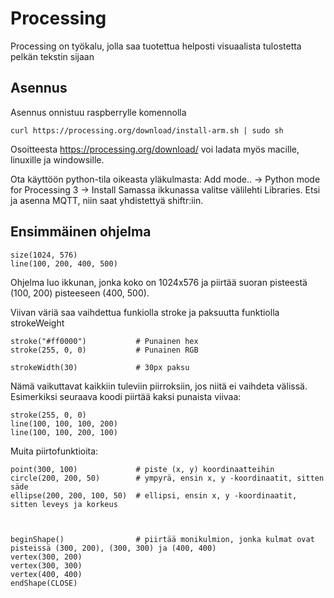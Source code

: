 # Processing
Processing on työkalu, jolla saa tuotettua helposti visuaalista tulostetta pelkän tekstin sijaan
## Asennus
Asennus onnistuu raspberrylle komennolla
```
curl https://processing.org/download/install-arm.sh | sudo sh
```
Osoitteesta https://processing.org/download/ voi ladata myös macille, linuxille ja windowsille.

Ota käyttöön python-tila oikeasta yläkulmasta: Add mode.. -> Python mode for Processing 3 -> Install
Samassa ikkunassa valitse välilehti Libraries. Etsi ja asenna MQTT, niin saat yhdistettyä shiftr:iin.

## Ensimmäinen ohjelma

```
size(1024, 576)
line(100, 200, 400, 500)
```
Ohjelma luo ikkunan, jonka koko on 1024x576 ja piirtää suoran pisteestä (100, 200) pisteeseen (400, 500).

Viivan väriä saa vaihdettua funkiolla stroke ja paksuutta funktiolla strokeWeight
```
stroke("#ff0000")           # Punainen hex
stroke(255, 0, 0)           # Punainen RGB

strokeWidth(30)             # 30px paksu
```
Nämä vaikuttavat kaikkiin tuleviin piirroksiin, jos niitä ei vaihdeta välissä. Esimerkiksi seuraava koodi piirtää kaksi punaista viivaa:
```
stroke(255, 0, 0)
line(100, 100, 100, 200)
line(100, 100, 200, 100)
```

Muita piirtofunktioita:
```
point(300, 100)             # piste (x, y) koordinaatteihin
circle(200, 200, 50)        # ympyrä, ensin x, y -koordinaatit, sitten säde
ellipse(200, 200, 100, 50)  # ellipsi, ensin x, y -koordinaatit, sitten leveys ja korkeus



beginShape()                # piirtää monikulmion, jonka kulmat ovat pisteissä (300, 200), (300, 300) ja (400, 400)
vertex(300, 200)
vertex(300, 300)
vertex(400, 400)
endShape(CLOSE)


```
